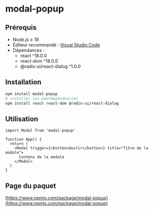 # modal-popup

## Prérequis

- Node.js ≥ 18
- Éditeur recommandé : [Visual Studio Code](https://code.visualstudio.com/)
- Dépendances :
  - react ^18.0.0
  - react-dom ^18.0.0
  - @radix-ui/react-dialog ^1.0.0

## Installation

```bash
npm install modal-popup
# installer les peerDependencies
npm install react react-dom @radix-ui/react-dialog
```

## Utilisation

```tsx
import Modal from 'modal-popup'

function App() {
  return (
    <Modal trigger={<button>Ouvrir</button>} title="Titre de la modale">
      Contenu de la modale
    </Modal>
  )
}
```

## Page du paquet

[https://www.npmjs.com/package/modal-popup](https://www.npmjs.com/package/modal-popup)

